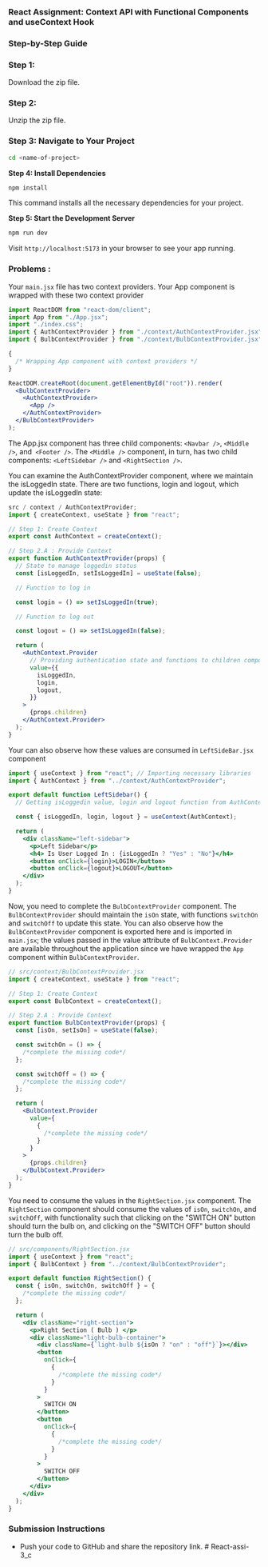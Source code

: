 ### React Assignment: Context API with Functional Components and useContext Hook

### Step-by-Step Guide

### Step 1:

Download the zip file.

### **Step 2**:

Unzip the zip file.

### **Step 3: Navigate to Your Project**

```bash
cd <name-of-project>
```

**Step 4: Install Dependencies**

```bash
npm install
```

This command installs all the necessary dependencies for your project.

**Step 5: Start the Development Server**

```bash
npm run dev
```

Visit `http://localhost:5173` in your browser to see your app running.

### Problems :

Your `main.jsx` file has two context providers. Your App component is wrapped with these two context provider

```jsx
import ReactDOM from "react-dom/client";
import App from "./App.jsx";
import "./index.css";
import { AuthContextProvider } from "./context/AuthContextProvider.jsx";
import { BulbContextProvider } from "./context/BulbContextProvider.jsx";

{
  /* Wrapping App component with context providers */
}

ReactDOM.createRoot(document.getElementById("root")).render(
  <BulbContextProvider>
    <AuthContextProvider>
      <App />
    </AuthContextProvider>
  </BulbContextProvider>
);
```

The App.jsx component has three child components: `<Navbar />`, `<Middle />`, and` <Footer />`. The `<Middle />` component, in turn, has two child components: `<LeftSidebar />` and `<RightSection />`.

You can examine the AuthContextProvider component, where we maintain the isLoggedIn state. There are two functions, login and logout, which update the isLoggedIn state:

```jsx
src / context / AuthContextProvider;
import { createContext, useState } from "react";

// Step 1: Create Context
export const AuthContext = createContext();

// Step 2.A : Provide Context
export function AuthContextProvider(props) {
  // State to manage loggedin status
  const [isLoggedIn, setIsLoggedIn] = useState(false);

  // Function to log in

  const login = () => setIsLoggedIn(true);

  // Function to log out

  const logout = () => setIsLoggedIn(false);

  return (
    <AuthContext.Provider
      // Providing authentication state and functions to children components
      value={{
        isLoggedIn,
        login,
        logout,
      }}
    >
      {props.children}
    </AuthContext.Provider>
  );
}
```

Your can also observe how these values are consumed in `LeftSideBar.jsx` component

```jsx
import { useContext } from "react"; // Importing necessary libraries
import { AuthContext } from "../context/AuthContextProvider";

export default function LeftSidebar() {
  // Getting isLoggedin value, login and logout function from AuthContext

  const { isLoggedIn, login, logout } = useContext(AuthContext);

  return (
    <div className="left-sidebar">
      <p>Left Sidebar</p>
      <h4> Is User Logged In : {isLoggedIn ? "Yes" : "No"}</h4>
      <button onClick={login}>LOGIN</button>
      <button onClick={logout}>LOGOUT</button>
    </div>
  );
}
```

Now, you need to complete the `BulbContextProvider` component. The `BulbContextProvider` should maintain the `isOn` state, with functions `switchOn` and `switchOff` to update this state. You can also observe how the `BulbContextProvider` component is exported here and is imported in `main.jsx`; the values passed in the value attribute of `BulbContext.Provider` are available throughout the application since we have wrapped the `App` component within `BulbContextProvider`.

```jsx
// src/context/BulbContextProvider.jsx
import { createContext, useState } from "react";

// Step 1: Create Context
export const BulbContext = createContext();

// Step 2.A : Provide Context
export function BulbContextProvider(props) {
  const [isOn, setIsOn] = useState(false);

  const switchOn = () => {
    /*complete the missing code*/
  };

  const switchOff = () => {
    /*complete the missing code*/
  };

  return (
    <BulbContext.Provider
      value={
        {
          /*complete the missing code*/
        }
      }
    >
      {props.children}
    </BulbContext.Provider>
  );
}
```

You need to consume the values in the `RightSection.jsx` component. The `RightSection` component should consume the values of `isOn`, `switchOn`, and `switchOff`, with functionality such that clicking on the "SWITCH ON" button should turn the bulb on, and clicking on the "SWITCH OFF" button should turn the bulb off.

```jsx
// src/components/RightSection.jsx
import { useContext } from "react";
import { BulbContext } from "../context/BulbContextProvider";

export default function RightSection() {
  const { isOn, switchOn, switchOff } = {
    /*complete the missing code*/
  };

  return (
    <div className="right-section">
      <p>Right Section ( Bulb ) </p>
      <div className="light-bulb-container">
        <div className={`light-bulb ${isOn ? "on" : "off"}`}></div>
        <button
          onClick={
            {
              /*complete the missing code*/
            }
          }
        >
          SWITCH ON
        </button>
        <button
          onClick={
            {
              /*complete the missing code*/
            }
          }
        >
          SWITCH OFF
        </button>
      </div>
    </div>
  );
}
```

### Submission Instructions

- Push your code to GitHub and share the repository link.
#   R e a c t - a s s i - 3 _ c  
 